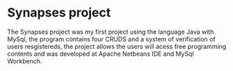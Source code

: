 # Synapses project
The Synapses project was my first project using the language Java with MySql, the program contains four CRUDS and a system of verification of users resgistereds, 
the project allows the users will acess free programming contents and was developed at Apache Netbeans IDE and MySql Workbench.
